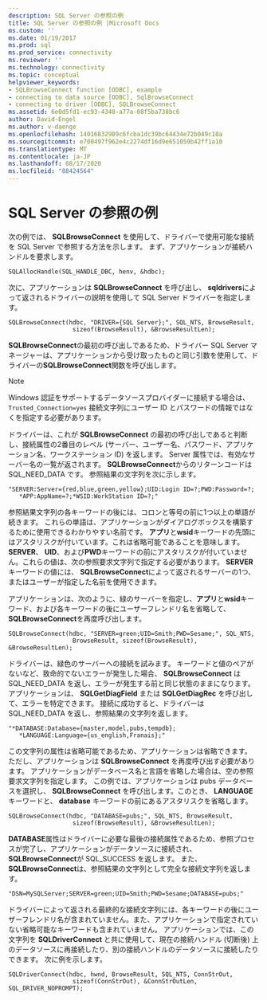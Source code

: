 ```yaml
---
description: SQL Server の参照の例
title: SQL Server の参照の例 |Microsoft Docs
ms.custom: ''
ms.date: 01/19/2017
ms.prod: sql
ms.prod_service: connectivity
ms.reviewer: ''
ms.technology: connectivity
ms.topic: conceptual
helpviewer_keywords:
- SQLBrowseConnect function [ODBC], example
- connecting to data source [ODBC], SqlBrowseConnect
- connecting to driver [ODBC], SQLBrowseConnect
ms.assetid: 6e0d5fd1-ec93-4348-a77a-08f5ba738bc6
author: David-Engel
ms.author: v-daenge
ms.openlocfilehash: 14016832989c6fcba1dc39bc64434e72b049c18a
ms.sourcegitcommit: e700497f962e4c2274df16d9e651059b42ff1a10
ms.translationtype: MT
ms.contentlocale: ja-JP
ms.lasthandoff: 08/17/2020
ms.locfileid: "88424564"
---
```

# <a name="sql-server-browsing-example"></a>SQL Server の参照の例
次の例では、 **SQLBrowseConnect** を使用して、ドライバーで使用可能な接続を SQL Server で参照する方法を示します。 まず、アプリケーションが接続ハンドルを要求します。  
  
```  
SQLAllocHandle(SQL_HANDLE_DBC, henv, &hdbc);  
```  
  
 次に、アプリケーションは **SQLBrowseConnect** を呼び出し、 **sqldrivers**によって返されるドライバーの説明を使用して SQL Server ドライバーを指定します。  
  
```  
SQLBrowseConnect(hdbc, "DRIVER={SQL Server};", SQL_NTS, BrowseResult,  
                  sizeof(BrowseResult), &BrowseResultLen);  
```  
  
 **SQLBrowseConnect**の最初の呼び出しであるため、ドライバー SQL Server マネージャーは、アプリケーションから受け取ったものと同じ引数を使用して、ドライバーの**SQLBrowseConnect**関数を呼び出します。  
  
> [!NOTE]  
>  Windows 認証をサポートするデータソースプロバイダーに接続する場合は、 `Trusted_Connection=yes` 接続文字列にユーザー ID とパスワードの情報ではなくを指定する必要があります。  
  
 ドライバーは、これが **SQLBrowseConnect** の最初の呼び出しであると判断し、接続属性の2番目のレベル (サーバー、ユーザー名、パスワード、アプリケーション名、ワークステーション ID) を返します。 Server 属性では、有効なサーバー名の一覧が返されます。 **SQLBrowseConnect**からのリターンコードは SQL_NEED_DATA です。 参照結果の文字列を次に示します。  
  
```  
"SERVER:Server={red,blue,green,yellow};UID:Login ID=?;PWD:Password=?;  
   *APP:AppName=?;*WSID:WorkStation ID=?;"  
```  
  
 参照結果文字列の各キーワードの後には、コロンと等号の前に1つ以上の単語が続きます。 これらの単語は、アプリケーションがダイアログボックスを構築するために使用できるわかりやすい名前です。 **アプリ**と**wsid**キーワードの先頭にはアスタリスクが付いています。これは省略可能であることを意味します。 **SERVER**、 **UID**、および**PWD**キーワードの前にアスタリスクが付いていません。これらの値は、次の参照要求文字列で指定する必要があります。 **SERVER**キーワードの値には、 **SQLBrowseConnect**によって返されるサーバーの1つ、またはユーザーが指定した名前を使用できます。  
  
 アプリケーションは、次のように、緑のサーバーを指定し、**アプリ**と**wsid**キーワード、および各キーワードの後にユーザーフレンドリ名を省略して、 **SQLBrowseConnect**を再度呼び出します。  
  
```  
SQLBrowseConnect(hdbc, "SERVER=green;UID=Smith;PWD=Sesame;", SQL_NTS,  
                  BrowseResult, sizeof(BrowseResult), &BrowseResultLen);  
```  
  
 ドライバーは、緑色のサーバーへの接続を試みます。 キーワードと値のペアがないなど、致命的でないエラーが発生した場合、 **SQLBrowseConnect** は SQL_NEED_DATA を返し、エラーが発生する前と同じ状態のままになります。 アプリケーションは、 **SQLGetDiagField** または **SQLGetDiagRec** を呼び出して、エラーを特定できます。 接続に成功すると、ドライバーは SQL_NEED_DATA を返し、参照結果の文字列を返します。  
  
```  
"*DATABASE:Database={master,model,pubs,tempdb};  
   *LANGUAGE:Language={us_english,Franais};"  
```  
  
 この文字列の属性は省略可能であるため、アプリケーションは省略できます。 ただし、アプリケーションは **SQLBrowseConnect** を再度呼び出す必要があります。 アプリケーションがデータベース名と言語を省略した場合は、空の参照要求文字列を指定します。 この例では、アプリケーションは pubs データベースを選択し、 **SQLBrowseConnect** を呼び出します。このとき、 **LANGUAGE** キーワードと、 **database** キーワードの前にあるアスタリスクを省略します。  
  
```  
SQLBrowseConnect(hdbc, "DATABASE=pubs;", SQL_NTS, BrowseResult,  
                  sizeof(BrowseResult), &BrowseResultLen);  
```  
  
 **DATABASE**属性はドライバーに必要な最後の接続属性であるため、参照プロセスが完了し、アプリケーションがデータソースに接続され、 **SQLBrowseConnect**が SQL_SUCCESS を返します。 また、 **SQLBrowseConnect**は、参照結果の文字列として完全な接続文字列を返します。  
  
```  
"DSN=MySQLServer;SERVER=green;UID=Smith;PWD=Sesame;DATABASE=pubs;"  
```  
  
 ドライバーによって返される最終的な接続文字列には、各キーワードの後にユーザーフレンドリ名が含まれていません。また、アプリケーションで指定されていない省略可能なキーワードも含まれていません。 アプリケーションでは、この文字列を **SQLDriverConnect** と共に使用して、現在の接続ハンドル (切断後) 上のデータソースに再接続したり、別の接続ハンドルのデータソースに接続したりできます。 次に例を示します。  
  
```  
SQLDriverConnect(hdbc, hwnd, BrowseResult, SQL_NTS, ConnStrOut,  
                  sizeof(ConnStrOut), &ConnStrOutLen, SQL_DRIVER_NOPROMPT);  
```
